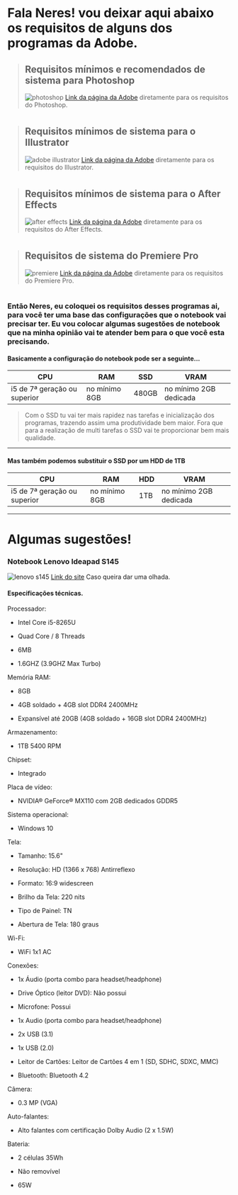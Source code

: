 
# Fala Neres! vou deixar aqui abaixo os requisitos de alguns dos programas da Adobe.
> ## Requisitos mínimos e recomendados de sistema para Photoshop
> ![photoshop](imagens/photoshop.png)
> [Link da página da Adobe](https://helpx.adobe.com/br/photoshop/system-requirements.html) diretamente para os requisitos do Photoshop.
#
> ## Requisitos mínimos de sistema para o Illustrator
> ![adobe illustrator](imagens/adobeillustrator.png)
> [Link da página da Adobe](https://helpx.adobe.com/br/illustrator/system-requirements.html) diretamente para os requisitos do Illustrator.
#
> ## Requisitos mínimos de sistema para o After Effects
> ![after effects](imagens/aftereffects.png)
> [Link da página da Adobe](https://helpx.adobe.com/br/after-effects/user-guide.html/br/after-effects/system-requirements.ug.html) diretamente para os requisitos do After Effects.
#
> ## Requisitos de sistema do Premiere Pro
> ![premiere](imagens/premiere.png)
> [Link da página da Adobe](https://helpx.adobe.com/br/premiere-pro/user-guide.html/br/premiere-pro/system-requirements.ug.html) diretamente para os requisitos do Premiere Pro.
#
### Então Neres, eu coloquei os requisitos desses programas ai, para você ter uma base das configurações que o notebook vai precisar ter. Eu vou colocar algumas sugestões de notebook que na minha opinião vai te atender bem para o que você esta precisando.
#### Basicamente a configuração do notebook pode ser a seguinte...
CPU | RAM | SSD | VRAM |
--- | --- | --- | ---- |
i5 de 7ª geração ou superior | no mínimo 8GB | 480GB | no mínimo 2GB dedicada |

> Com o SSD tu vai ter mais rapidez nas tarefas e inicialização dos programas, trazendo assim uma produtividade bem maior. Fora que para a realização de multi tarefas o SSD  vai te proporcionar bem mais qualidade.
---
#### Mas também podemos substituir o SSD por um HDD de 1TB
CPU | RAM | HDD | VRAM |
--- | --- | --- | ---- |
i5 de 7ª geração ou superior | no mínimo 8GB | 1TB | no mínimo 2GB dedicada |
---
# Algumas sugestões!
### Notebook Lenovo Ideapad S145
![lenovo s145](imagens/lenovoideapads145.png)
[Link do site](https://www.kabum.com.br/cgi-local/site/produtos/descricao_ofertas.cgi?codigo=115256) Caso queira dar uma olhada.
#### Especificações técnicas.
Processador:

- Intel Core i5-8265U

- Quad Core / 8 Threads

- 6MB

- 1.6GHZ (3.9GHZ Max Turbo)

 

Memória RAM:

- 8GB

- 4GB soldado + 4GB slot DDR4 2400MHz

- Expansível até 20GB (4GB soldado + 16GB slot DDR4 2400MHz)

 

Armazenamento:

- 1TB 5400 RPM

 

Chipset:

- Integrado

 

Placa de vídeo:

- NVIDIA® GeForce® MX110 com 2GB dedicados GDDR5

 

Sistema operacional:

- Windows 10

 

Tela:

- Tamanho: 15.6"

- Resolução: HD (1366 x 768) Antirreflexo

- Formato: 16:9 widescreen

- Brilho da Tela: 220 nits

- Tipo de Painel: TN

- Abertura de Tela: 180 graus

 

Wi-Fi:

- WiFi 1x1 AC

 

Conexões:

- 1x Áudio (porta combo para headset/headphone)

- Drive Óptico (leitor DVD): Não possui

- Microfone: Possui

- 1x Audio (porta combo para headset/headphone)

- 2x USB (3.1)

- 1x USB (2.0)

- Leitor de Cartões: Leitor de Cartões 4 em 1 (SD, SDHC, SDXC, MMC)

- Bluetooth: Bluetooth 4.2

 

Câmera:

- 0.3 MP (VGA)

 

Auto-falantes:

- Alto falantes com certificação Dolby Audio (2 x 1.5W)

 

Bateria:

- 2 células 35Wh

- Não removível

- 65W
